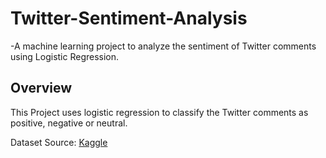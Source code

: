 # Twitter-Sentiment-Analysis
-A machine learning project to analyze the sentiment of Twitter comments using Logistic Regression.
## Overview
This Project uses logistic regression to classify the Twitter comments as positive, negative or neutral.

Dataset Source: [Kaggle](https://www.kaggle.com/datasets/kazanova/sentiment140) 

